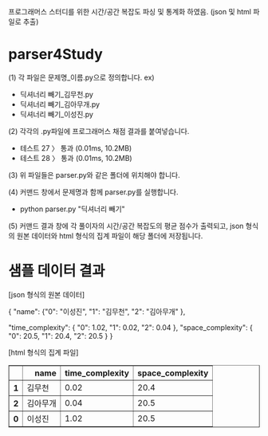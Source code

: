프로그래머스 스터디를 위한 시간/공간 복잡도 파싱 및 통계화 하였음. (json 및 html 파일로 추출)
# parser4Study

(1) 각 파일은 문제명_이름.py으로 정의합니다.
 ex)
- 딕셔너리 빼기_김무천.py 
- 딕셔너리 빼기_김아무개.py
- 딕셔너리 빼기_이성진.py 

(2) 각각의 .py파일에 프로그래머스 채점 결과를 붙여넣습니다.
- 테스트 27 〉	통과 (0.01ms, 10.2MB)
- 테스트 28 〉	통과 (0.01ms, 10.2MB)

(3) 위 파일들은 parser.py와 같은 폴더에 위치해야 합니다.

(4) 커맨드 창에서 문제명과 함께 parser.py를 실행합니다.  
- python parser.py "딕셔너리 빼기"
 
(5) 커맨드 결과 창에 각 풀이자의 시간/공간 복잡도의 평균 점수가 출력되고, json 형식의 원본 데이터와 html 형식의 집계 파일이 해당 폴더에 저장됩니다.

# 샘플 데이터 결과
[json 형식의 원본 데이터]

{
  "name": 
      {"0": "이성진",
       "1": "김무천",
       "2": "김아무개"
       },
  
  "time_complexity": 
      {
       "0": 1.02,
       "1": 0.02,
       "2": 0.04
       },
  "space_complexity":
       {
        "0": 20.5,
        "1": 20.4,
        "2": 20.5
       }
}

[html 형식의 집계 파일]
<table border="1" class="dataframe">
  <thead>
    <tr style="text-align: right;">
      <th></th>
      <th>name</th>
      <th>time_complexity</th>
      <th>space_complexity</th>
    </tr>
  </thead>
  <tbody>
    <tr>
      <th>1</th>
      <td>김무천</td>
      <td>0.02</td>
      <td>20.4</td>
    </tr>
    <tr>
      <th>2</th>
      <td>김아무개</td>
      <td>0.04</td>
      <td>20.5</td>
    </tr>
    <tr>
      <th>0</th>
      <td>이성진</td>
      <td>1.02</td>
      <td>20.5</td>
    </tr>
  </tbody>
</table>

